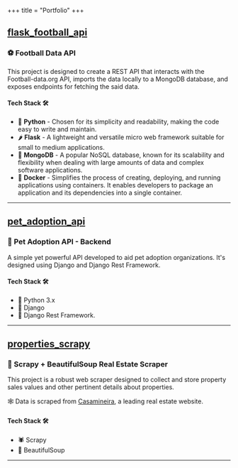 +++
title = "Portfolio"
+++

## [flask_football_api](https://github.com/JuniorGunner/flask_football_api)

### ⚽ Football Data API

This project is designed to create a REST API that interacts with the Football-data.org API, imports the data locally to a MongoDB database, and exposes endpoints for fetching the said data. 

#### Tech Stack 🛠️

- 🐍 **Python** - Chosen for its simplicity and readability, making the code easy to write and maintain.
- 🌶️ **Flask** - A lightweight and versatile micro web framework suitable for small to medium applications.
- 🍃 **MongoDB** - A popular NoSQL database, known for its scalability and flexibility when dealing with large amounts of data and complex software applications.
- 🐳 **Docker** - Simplifies the process of creating, deploying, and running applications using containers. It enables developers to package an application and its dependencies into a single container.
---

## [pet_adoption_api](https://github.com/JuniorGunner/pet_adoption_api)

### 🐾 Pet Adoption API - Backend

A simple yet powerful API developed to aid pet adoption organizations. It's designed using Django and Django Rest Framework.

#### Tech Stack 🛠️

- 🐍 Python 3.x
- 🎯 Django
- 🎯 Django Rest Framework.
---

## [properties_scrapy](https://github.com/JuniorGunner/properties_scrapy)

### 🏡 Scrapy + BeautifulSoup Real Estate Scraper

This project is a robust web scraper designed to collect and store property sales values and other pertinent details about properties. 

🕸️ Data is scraped from [Casamineira](https://www.casamineira.com.br/), a leading real estate website.

#### Tech Stack 🛠️

- 🕷️ Scrapy
- 🍲 BeautifulSoup
---